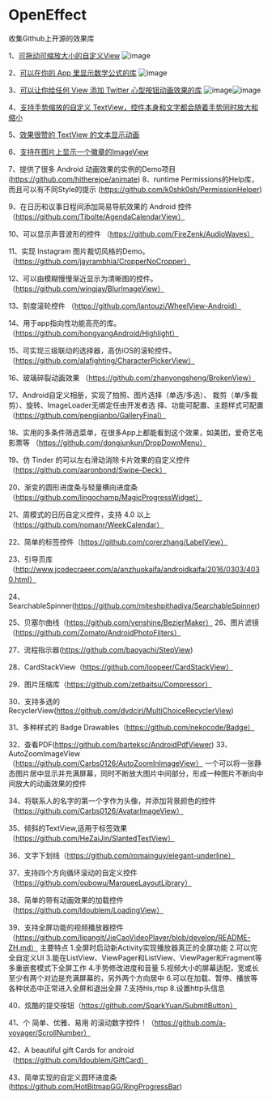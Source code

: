 # OpenEffect
收集Github上开源的效果库


1、[可拖动可缩放大小的自定义View](https://github.com/hpfs0/DragScaleCircleView)
![image](https://https://github.com/jaysonn/OpenEffect/img/picture1)


2、[可以在你的 App 里显示数学公式的库](https://github.com/kexanie/MathView)
![image](https://https://github.com/jaysonn/OpenEffect/img/picture1)

3、[可以让你给任何 View 添加 Twitter 心型按钮动画效果的库](https://github.com/hanks-zyh/SmallBang)
![image](https://https://github.com/jaysonn/OpenEffect/img/picture3)![image](https://https://github.com/jaysonn/OpenEffect/img/picture4)
  

4、[支持手势缩放的自定义 TextView，控件本身和文字都会随着手势同时放大和缩小](https://github.com/nomanr/ZoomTextView)


5、[效果很赞的 TextView 的文本显示动画](https://github.com/hanks-zyh/HTextView)

6、[支持在图片上显示一个徽章的ImageView](https://github.com/yesidlazaro/BadgedImageview)



7、提供了很多 Android 动画效果的实例的Demo项目 (https://github.com/hitherejoe/animate)
8、runtime Permissions的Help库，而且可以有不同Style的提示 (https://github.com/k0shk0sh/PermissionHelper)


9、在日历和议事日程间添加简易导航效果的 Android 控件 （https://github.com/Tibolte/AgendaCalendarView）



10、可以显示声音波形的控件 （https://github.com/FireZenk/AudioWaves）





11、实现 Instagram 图片裁切风格的Demo。（https://github.com/jayrambhia/CropperNoCropper）




12、可以由模糊慢慢渐近显示为清晰图的控件。（https://github.com/wingjay/BlurImageView）



13、刻度滚轮控件 （https://github.com/lantouzi/WheelView-Android）



14、用于app指向性功能高亮的库。（https://github.com/hongyangAndroid/Highlight）




15、可实现三级联动的选择器，高仿iOS的滚轮控件。（https://github.com/alafighting/CharacterPickerView）



16、玻璃碎裂动画效果 （https://github.com/zhanyongsheng/BrokenView）




17、Android自定义相册，实现了拍照、图片选择（单选/多选）、 裁剪（单/多裁剪）、旋转、ImageLoader无绑定任由开发者选 择、功能可配置、主题样式可配置 （https://github.com/pengjianbo/GalleryFinal）



18、实用的多条件筛选菜单，在很多App上都能看到这个效果，如美团，爱奇艺电影票等 （https://github.com/dongjunkun/DropDownMenu）




19、仿 Tinder 的可以左右滑动消除卡片效果的自定义控件（https://github.com/aaronbond/Swipe-Deck）
          


20、渐变的圆形进度条与轻量横向进度条 （https://github.com/lingochamp/MagicProgressWidget）




21、周模式的日历自定义控件，支持 4.0 以上（https://github.com/nomanr/WeekCalendar）




22、简单的标签控件（https://github.com/corerzhang/LabelView）




23、引导页库（http://www.jcodecraeer.com/a/anzhuokaifa/androidkaifa/2016/0303/4030.html）





24、SearchableSpinner(https://github.com/miteshpithadiya/SearchableSpinner)





25、贝塞尔曲线（https://github.com/venshine/BezierMaker）
26、图片滤镜（https://github.com/Zomato/AndroidPhotoFilters）





27、流程指示器(https://github.com/baoyachi/StepView)



28、CardStackView（https://github.com/loopeer/CardStackView）



29、图片压缩库（https://github.com/zetbaitsu/Compressor）





30、支持多选的RecyclerView(https://github.com/dvdciri/MultiChoiceRecyclerView)







31、多种样式的 Badge Drawables（https://github.com/nekocode/Badge）



32、查看PDF(https://github.com/barteksc/AndroidPdfViewer)
33、AutoZoomImageVIew（https://github.com/Carbs0126/AutoZoomInImageView）
一个可以将一张静态图片居中显示并充满屏幕，同时不断放大图片中间部分，形成一种图片不断向中间放大的动画效果的控件



34、将联系人的名字的第一个字作为头像，并添加背景颜色的控件（https://github.com/Carbs0126/AvatarImageView）



35、倾斜的TextView,适用于标签效果（https://github.com/HeZaiJin/SlantedTextView）



36、文字下划线（https://github.com/romainguy/elegant-underline）



37、支持四个方向循环滚动的自定义控件（https://github.com/oubowu/MarqueeLayoutLibrary）




38、简单的带有动画效果的加载控件（https://github.com/ldoublem/LoadingView）




39、支持全屏功能的视频播放器控件（https://github.com/lipangit/JieCaoVideoPlayer/blob/develop/README-ZH.md）
主要特点
1.全屏时启动新Activity实现播放器真正的全屏功能
2.可以完全自定义UI
3.能在ListView、ViewPager和ListView、ViewPager和Fragment等多重嵌套模式下全屏工作
4.手势修改进度和音量
5.视频大小的屏幕适配，宽或长至少有两个对边是充满屏幕的，另外两个方向居中
6.可以在加载、暂停、播放等各种状态中正常进入全屏和退出全屏
7.支持hls,rtsp
8.设置http头信息


40、炫酷的提交按钮（https://github.com/SparkYuan/SubmitButton）



41、个 简单、优雅、易用 的滚动数字控件！（https://github.com/a-voyager/ScrollNumber）




42、A beautiful gift Cards for android（https://github.com/ldoublem/GiftCard）




43、简单实现的自定义圆环进度条(https://github.com/HotBitmapGG/RingProgressBar)

